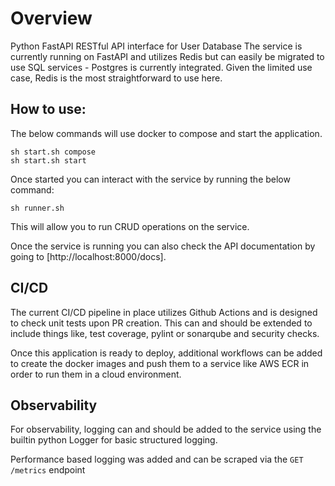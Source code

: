 # Overview

Python FastAPI RESTful API interface for User Database
The service is currently running on FastAPI and utilizes Redis but can easily be migrated to use SQL services - Postgres is currently integrated.
Given the limited use case, Redis is the most straightforward to use here.

## How to use:

The below commands will use docker to compose and start the application.
```
sh start.sh compose
sh start.sh start
```
Once started you can interact with the service by running the below command:
```
sh runner.sh
```
This will allow you to run CRUD operations on the service.

Once the service is running you can also check the API documentation by going to [http://localhost:8000/docs].

## CI/CD
The current CI/CD pipeline in place utilizes Github Actions and is designed to check unit tests upon PR creation. This can and should be extended to include things like, test coverage, pylint or sonarqube and security checks.

Once this application is ready to deploy, additional workflows can be added to create the docker images and push them to a service like AWS ECR in order to run them in a cloud environment. 

## Observability
For observability, logging can and should be added to the service using the builtin python Logger for basic structured logging.

Performance based logging was added and can be scraped via the ```GET /metrics``` endpoint



